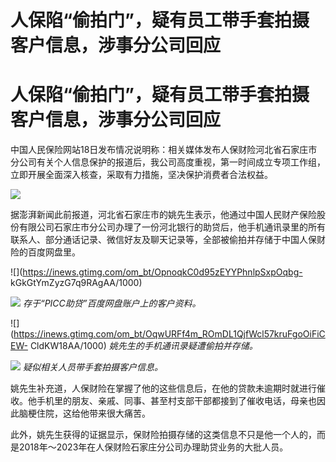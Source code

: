 # 人保陷“偷拍门”，疑有员工带手套拍摄客户信息，涉事分公司回应

# 人保陷“偷拍门”，疑有员工带手套拍摄客户信息，涉事分公司回应

中国人民保险网站18日发布情况说明称：相关媒体发布人保财险河北省石家庄市分公司有关个人信息保护的报道后，我公司高度重视，第一时间成立专项工作组，立即开展全面深入核查，采取有力措施，坚决保护消费者合法权益。

![](https://inews.gtimg.com/om_bt/OyQXJKuDotUwD1ztt8nQXCutZ-a6rBgQFmDtFXWKdrFjMAA/1000)

据澎湃新闻此前报道，河北省石家庄市的姚先生表示，他通过中国人民财产保险股份有限公司石家庄市分公司办理了一份河北银行的助贷后，他手机通讯录里的所有联系人、部分通话记录、微信好友及聊天记录等，全部被偷拍并存储于中国人保财险的百度网盘里。

![](https://inews.gtimg.com/om_bt/OpnoqkC0d95zEYYPhnlpSxpOqbg-
kGkGtYmZyzG7q9RAgAA/1000)

![](https://inews.gtimg.com/om_bt/ONrzsDbBxb5WkTyfHw4u__ytQHuUtMuXsmKCPGGteKtMcAA/1000)
_存于“PICC助贷”百度网盘账户上的客户资料。_

![](https://inews.gtimg.com/om_bt/OqwURFf4m_ROmDL1QjfWcl57kruFgoOiFiCEW-
CldKW18AA/1000) _姚先生的手机通讯录疑遭偷拍并存储。_

![](https://inews.gtimg.com/om_bt/OZWesejwgja4lJraUPPQ1iKTTTg19RrrTLKW_TroxuYR4AA/1000)
_疑似相关人员带手套拍摄客户信息。_

姚先生补充道，人保财险在掌握了他的这些信息后，在他的贷款未逾期时就进行催收。他手机里的朋友、亲戚、同事、甚至村支部干部都接到了催收电话，母亲也因此脑梗住院，这给他带来很大痛苦。

此外，姚先生获得的证据显示，保财险拍摄存储的这类信息不只是他一个人的，而是2018年～2023年在人保财险石家庄分公司办理助贷业务的大批人员。

